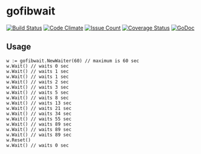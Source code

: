 # gofibwait

[![Build Status](https://travis-ci.org/tily/gofibwait.svg?branch=master)](https://travis-ci.org/tily/gofibwait)
[![Code Climate](https://codeclimate.com/github/tily/gofibwait/badges/gpa.svg)](https://codeclimate.com/github/tily/gofibwait)
[![Issue Count](https://codeclimate.com/github/tily/gofibwait/badges/issue_count.svg)](https://codeclimate.com/github/tily/gofibwait)
[![Coverage Status](https://coveralls.io/repos/github/tily/gofibwait/badge.svg?branch=master)](https://coveralls.io/github/tily/gofibwait?branch=master)
[![GoDoc](https://godoc.org/github.com/tily/gofibwait?status.svg)](http://godoc.org/github.com/tily/gofibwait)

## Usage

```
w := gofibwait.NewWaiter(60) // maximum is 60 sec
w.Wait() // waits 0 sec
w.Wait() // waits 1 sec
w.Wait() // waits 1 sec
w.Wait() // waits 2 sec
w.Wait() // waits 3 sec
w.Wait() // waits 5 sec
w.Wait() // waits 8 sec
w.Wait() // waits 13 sec
w.Wait() // waits 21 sec
w.Wait() // waits 34 sec
w.Wait() // waits 55 sec
w.Wait() // waits 89 sec
w.Wait() // waits 89 sec
w.Wait() // waits 89 sec
w.Reset()
w.Wait() // waits 0 sec
```
